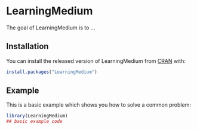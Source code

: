 
# LearningMedium

<!-- badges: start -->
<!-- badges: end -->

The goal of LearningMedium is to ...

## Installation

You can install the released version of LearningMedium from [CRAN](https://CRAN.R-project.org) with:

``` r
install.packages("LearningMedium")
```

## Example

This is a basic example which shows you how to solve a common problem:

``` r
library(LearningMedium)
## basic example code
```


